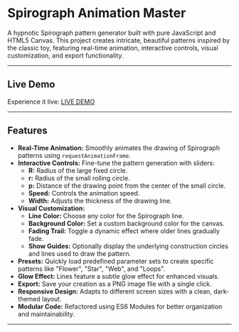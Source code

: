 # Spirograph Animation Master

A hypnotic Spirograph pattern generator built with pure JavaScript and HTML5 Canvas. This project creates intricate, beautiful patterns inspired by the classic toy, featuring real-time animation, interactive controls, visual customization, and export functionality.

---

##  Live Demo

Experience it live: [LIVE DEMO](https://moalimirinfinity.github.io/SPIRO_MASTER/)

---

##  Features

* **Real-Time Animation:** Smoothly animates the drawing of Spirograph patterns using `requestAnimationFrame`.
* **Interactive Controls:** Fine-tune the pattern generation with sliders:
    * **R:** Radius of the large fixed circle.
    * **r:** Radius of the small rolling circle.
    * **p:** Distance of the drawing point from the center of the small circle.
    * **Speed:** Controls the animation speed.
    * **Width:** Adjusts the thickness of the drawing line.
* **Visual Customization:**
    * **Line Color:** Choose any color for the Spirograph line.
    * **Background Color:** Set a custom background color for the canvas.
    * **Fading Trail:** Toggle a dynamic effect where older lines gradually fade.
    * **Show Guides:** Optionally display the underlying construction circles and lines used to draw the pattern.
* **Presets:** Quickly load predefined parameter sets to create specific patterns like "Flower", "Star", "Web", and "Loops".
* **Glow Effect:** Lines feature a subtle glow effect for enhanced visuals.
* **Export:** Save your creation as a PNG image file with a single click.
* **Responsive Design:** Adapts to different screen sizes with a clean, dark-themed layout.
* **Modular Code:** Refactored using ES6 Modules for better organization and maintainability.

---





